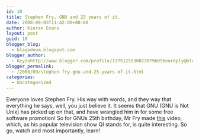 ```yaml
---
id: 10
title: Stephen Fry, GNU and 25 years of it.
date: 2008-09-03T11:42:00+00:00
author: Kieran Evans
layout: post
guid: 10
blogger_blog:
  - blagodoom.blogspot.com
blogger_author:
  - Keyzohttp://www.blogger.com/profile/13751255300238796056noreply@blogger.com
blogger_permalink:
  - /2008/09/stephen-fry-gnu-and-25-years-of-it.html
categories:
  - Uncategorized
---
```

Everyone loves Stephen Fry. His way with words, and they way that everything he says, well, you just believe it. It seems that GNU (GNU is Not Unix) has picked up on that, and have wrangled him in for some free software promotion! So for GNUs 25th birthday, Mr Fry made <a href="http://www.gnu.org/fry/happy-birthday-to-gnu.html">this</a> video, which, as his popular television show QI stands for, is quite interesting. So go, watch and most importantly, learn!